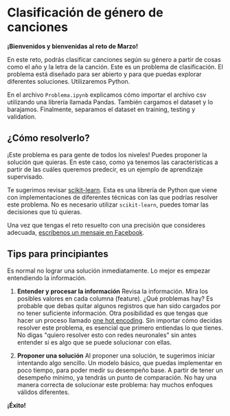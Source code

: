 # Clasificación de género de canciones

**¡Bienvenidos y bienvenidas al reto de Marzo!** 

En este reto, podrás clasificar canciones según su género a partir de cosas como el año y la letra de la canción. Este es un problema de clasificación. El problema está diseñado para ser abierto y para que puedas explorar diferentes soluciones. Utilizaremos Python. 

En el archivo  `Problema.ipynb` explicamos cómo importar el archivo csv utilizando una librería llamada Pandas. También cargamos el dataset y lo barajamos. Finalmente, separamos el dataset en training, testing y validation. 

## ¿Cómo resolverlo?
¡Este problema es para gente de todos los niveles! Puedes proponer la solución que quieras. En este caso, como ya tenemos las características a partir de las cuáles queremos predecir, es un ejemplo de aprendizaje supervisado. 

Te sugerimos revisar [scikit-learn](http://scikit-learn.org/stable/supervised_learning.html). Esta es una librería de Python que viene con implementaciones de diferentes técnicas con las que podrías resolver este problema.  No es necesario utilizar `scikit-learn`, puedes tomar las decisiones que tú quieras. 

Una vez que tengas el reto resuelto con una precisión que consideres adecuada, [escríbenos un mensaje en Facebook](https://www.facebook.com/AILearners/).

## Tips para principiantes

Es normal no lograr una solución inmediatamente. Lo mejor es empezar entendiendo la información.

1. **Entender y procesar la información**
Revisa la información. Mira los posibles valores en cada columna (feature). ¿Qué problemas hay? Es probable que debas quitar algunos registros que han sido cargados por no tener suficiente información. Otra posibilidad es que tengas que hacer un proceso llamado [one hot encoding](https://hackernoon.com/what-is-one-hot-encoding-why-and-when-do-you-have-to-use-it-e3c6186d008f). Sin importar cómo decidas resolver este problema, es esencial que primero entiendas lo que tienes. No digas "quiero resolver esto con redes neuronales" sin antes entender si es algo que se puede solucionar con ellas.

2. **Proponer una solución**
Al proponer una solución, te sugerimos iniciar intentando algo sencillo. Un modelo básico, que puedas implementar en poco tiempo, para poder medir su desempeño base. A partir de tener un desempeño mínimo, ya tendrás un punto de comparación. No hay una manera correcta de solucionar este problema: hay muchos enfoques válidos diferentes.

**¡Éxito!**
